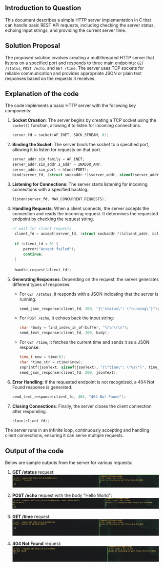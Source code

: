 ## Introduction to Question

This document describes a simple HTTP server implementation in C that can handle
basic REST API requests, including checking the server status, echoing input strings,
and providing the current server time.

## Solution Proposal

The proposed solution involves creating a multithreaded HTTP server that listens
on a specified port and responds to three main endpoints: `GET /status`,
`POST /echo`, and `GET /time`. The server uses TCP sockets for reliable communication
and provides appropriate JSON or plain text responses based on the requests it receives.

## Explanation of the code

The code implements a basic HTTP server with the following key components:

1. **Socket Creation**:
   The server begins by creating a TCP socket using the `socket()` function, allowing it to listen for incoming connections.
   ```c
   server_fd = socket(AF_INET, SOCK_STREAM, 0);
   ```

2. **Binding the Socket**:
   The server binds the socket to a specified port, allowing it to listen for requests on that port.
   ```c
   server_addr.sin_family = AF_INET;
   server_addr.sin_addr.s_addr = INADDR_ANY;
   server_addr.sin_port = htons(PORT);
   bind(server_fd, (struct sockaddr *)&server_addr, sizeof(server_addr));
   ```

3. **Listening for Connections**:
   The server starts listening for incoming connections with a specified backlog.
   ```c
   listen(server_fd, MAX_CONCURRENT_REQUESTS);
   ```

4. **Handling Requests**:
   When a client connects, the server accepts the connection and reads the incoming request. It determines the requested endpoint by checking the request string.
   ```c
   // wait for client requests
    client_fd = accept(server_fd, (struct sockaddr *)&client_addr, &client_addr_len);

    if (client_fd < 0) {
        perror("Accept failed");
        continue;
    }

    handle_request(client_fd);
   ```

5. **Generating Responses**:
   Depending on the request, the server generates different types of responses:
   - For `GET /status`, it responds with a JSON indicating that the server is running:
     ```c
     send_json_response(client_fd, 200, "{\"status\": \"running\"}");
     ```
   - For `POST /echo`, it echoes back the input string:
     ```c
     char *body = find_index_in_of(buffer, "\r\n\r\n");
     send_text_response(client_fd, 200, body);
     ```
   - For `GET /time`, it fetches the current time and sends it as a JSON response:
     ```c
     time_t now = time(0);
     char *time_str = ctime(&now);
     snprintf(jsonText, sizeof(jsonText), "{\"time\": \"%s\"}", time_str);
     send_json_response(client_fd, 200, jsonText);
     ```

6. **Error Handling**:
   If the requested endpoint is not recognized, a 404 Not Found response is generated:
   ```c
   send_text_response(client_fd, 404, "404 Not Found");
   ```

7. **Closing Connections**:
   Finally, the server closes the client connection after responding.
   ```c
   close(client_fd);
   ```

The server runs in an infinite loop, continuously accepting and handling client connections, ensuring it can serve multiple requests.


## Output of the code

Below are sample outputs from the server for various requests:

1. **GET /status** request:
   ![Status Response](assets/1.png)

2. **POST /echo** request with the body "Hello World":
   ![Echo Response](assets/2.png)

3. **GET /time** request:
   ![Time Response](assets/3.png)

4. **404 Not Found** request:
   ![404 Response](assets/4.png)

